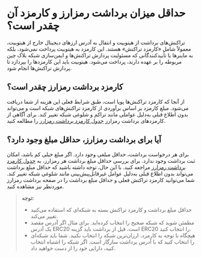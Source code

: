 
#  حداقل میزان برداشت رمزارز و کارمزد آن چقدر است؟
تراکنش‌های برداشت از هیتوبیت و انتقال به آدرس ارزهای دیجیتال خارج از هیتوبیت، معمولاً شامل «کارمزد تراکنش» هستند. این کارمزد به هیتوبیت پرداخت نمی‌شود، بلکه به ماینرها یا تأییدکنندگانی که مسئولیت پردازش تراکنش‌ها و ایمن‌سازی شبکه بلاک چین مربوطه را بر عهده دارند، پرداخت می‌شود. 
هیتوبیت باید این کارمزدها را بپردازد تا پردازش تراکنش‌ها انجام شود.
## کارمزد برداشت رمزارز چقدر است؟
 از آنجا که کارمزد تراکنش‌ها پویا است، طبق شرایط فعلی این هزینه از شما دریافت می‌شود. مبلغ کارمزد بر اساس برآوردی از کارمزد تراکنش‌های شبکه است و می‌تواند بدون اطلاع قبلی به‌دلیل عواملی مانند تراکم و شلوغی شبکه تغییر  کند. برای آگاهی از کارمزدهای برداشت رمزارز [جدول کارمزد برداشت رمزارز](https://hitobit.com/fa/fee/deposit/)  را مطالعه کنید.

## آیا برای برداشت رمزارز، حداقل مبلغ وجود دارد؟

برای هر درخواست برداشت، حداقل مبلغی وجود دارد. اگر مبلغ خیلی کم باشد، امکان ثبت برداشت وجود ندارد. برای بررسی حداقل مبلغ برداشت هر رمزارز، به [جدول کارمزد برداشت رمزارز](https://hitobit.com/fa/fee/deposit/) مراجعه کنید. با این حال، توجه داشته باشید که حداقل مبلغ برداشت می‌تواند بدون اطلاع قبلی به‌دلیل عوامل غیرقابل‌پیش‌بینی مانند شلوغی شبکه تغییر کند.
شما می‌توانید کارمزد تراکنش فعلی و حداقل مبلغ برداشت را در صفحه برداشت رمزارز موردنظر نیز مشاهده کنید.

> **توجه:**<br> 
> - حداقل مبلغ برداشت و کارمزد تراکنش بسته به شبکه‌ای که استفاده می‌کنید تغییر می‌کند.<br>
> - مطمئن شوید که شبکه صحیح را انتخاب کرده‌اید. برای مثال اگر آدرس مقصد یک آدرس ERC20 است، قبل از برداشت باید گزینه ERC20 را انتخاب کنید.<br>
> - هیچگاه با توجه به کارمزد، ارزان‌ترین شبکه را انتخاب نکنید. شما باید شبکه‌ای را انتخاب کنید که با آدرس برداشت سازگار است. اگر شبکه را اشتباه انتخاب کنید، دارایی خود را از دست خواهید داد.


